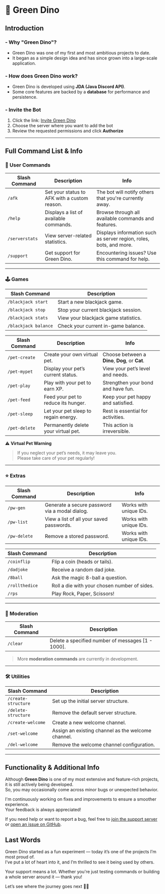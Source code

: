 # 🦖 Green Dino

##   Introduction

### - Why "Green Dino"?
- Green Dino was one of my first and most ambitious projects to date.
- It began as a simple design idea and has since grown into a large-scale application.

### - How does Green Dino work?
- Green Dino is developed using **JDA (Java Discord API)**.  
- Some core features are backed by a **database** for performance and persistence.

### - Invite the Bot
1. Click the link: [Invite Green Dino](https://discord.com/oauth2/authorize?client_id=1346868529151873128)  
2. Choose the server where you want to add the bot  
3. Review the requested permissions and click **Authorize**

---

##   Full Command List & Info

### 👤 User Commands
| Slash Command | Description | Info |
|---------------|-------------|------|
| `/afk`        | Set your status to AFK with a custom reason. | The bot will notify others that you're currently away. |
| `/help`       | Displays a list of available commands.       | Browse through all available commands and features. |
| `/serverstats`| View server-related statistics.              | Displays information such as server region, roles, bots, and more. |
| `/support`    | Get support for Green Dino.                  | Encountering issues? Use this command for help. |

---

### 🕹️ Games
| Slash Command | Description |
|---------------|-------------|
| `/blackjack start`   | Start a new blackjack game. |
| `/blackjack stop`    | Stop your current blackjack session. |
| `/blackjack stats`   | View your blackjack game statistics. |
| `/blackjack balance` | Check your current in-game balance. |

| Slash Command | Description | Info |
|---------------|-------------|------|
| `/pet-create`  | Create your own virtual pet. | Choose between a **Dino**, **Dog**, or **Cat**. |
| `/pet-mypet`   | Display your pet’s current status. | View your pet’s level and needs. |
| `/pet-play`    | Play with your pet to earn XP. | Strengthen your bond and have fun. |
| `/pet-feed`    | Feed your pet to reduce its hunger. | Keep your pet happy and satisfied. |
| `/pet-sleep`   | Let your pet sleep to regain energy. | Rest is essential for activities. |
| `/pet-delete`  | Permanently delete your virtual pet. | This action is irreversible. |

⚠️ **Virtual Pet Warning**  
> If you neglect your pet’s needs, it may leave you.  
> Please take care of your pet regularly!

---

### ⭐ Extras
| Slash Command | Description | Info |
|---------------|-------------|------|
| `/pw-gen`     | Generate a secure password via a modal dialog. | Works with unique IDs. |
| `/pw-list`    | View a list of all your saved passwords.       | Works with unique IDs. |
| `/pw-delete`  | Remove a stored password.                      | Works with unique IDs. |

| Slash Command | Description |
|---------------|-------------|
| `/coinflip`   | Flip a coin (heads or tails). |
| `/dadjoke`    | Receive a random dad joke. |
| `/8ball`      | Ask the magic 8-ball a question. |
| `/rollthedice`| Roll a die with your chosen number of sides. |
| `/rps`        | Play Rock, Paper, Scissors! |

---

### 🚨 Moderation
| Slash Command | Description |
|---------------|-------------|
| `/clear`      | Delete a specified number of messages [1 - 1000]. |

> More **moderation commands** are currently in development.

---

### 🛠️ Utilities
| Slash Command | Description |
|---------------|-------------|
| `/create-structure` | Set up the initial server structure. |
| `/delete-structure` | Remove the default server structure. |
| `/create-welcome`   | Create a new welcome channel. |
| `/set-welcome`      | Assign an existing channel as the welcome channel. |
| `/del-welcome`      | Remove the welcome channel configuration. |

---

##   Functionality & Additional Info

Although **Green Dino** is one of my most extensive and feature-rich projects, it is still actively being developed.  
So, you may occasionally come across minor bugs or unexpected behavior.

I'm continuously working on fixes and improvements to ensure a smoother experience.  
Your feedback is always appreciated!

If you need help or want to report a bug, feel free to [join the support server](https://discord.gg/JA8VnRttNU)  
or [open an issue on GitHub](https://github.com/Refreryo/refreryo-revolution/issues).


##   Last Words

Green Dino started as a fun experiment — today it’s one of the projects I’m most proud of.  
I’ve put a lot of heart into it, and I’m thrilled to see it being used by others.

Your support means a lot. Whether you're just testing commands or building a whole server around it — thank you!

Let’s see where the journey goes next 🦖✨

